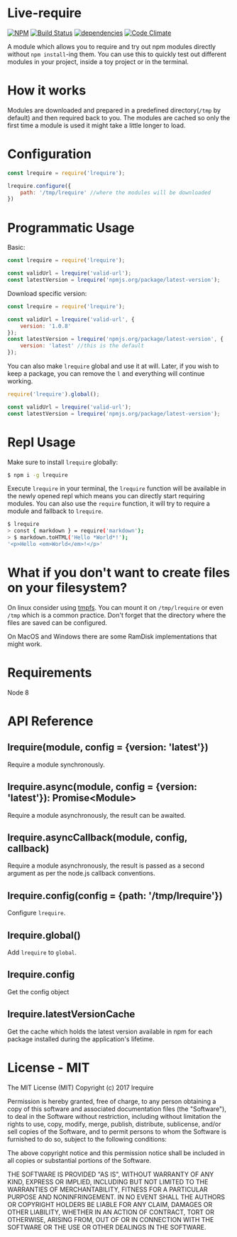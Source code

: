 # Live-require

[![NPM](https://nodei.co/npm/lrequire.png?mini=true)](https://npmjs.org/package/lrequire) [![Build Status](https://travis-ci.org/gngeorgiev/lrequire.svg?branch=master)](https://travis-ci.org/gngeorgiev/lrequire) [![dependencies](https://david-dm.org/gngeorgiev/lrequire.svg)]() [![Code Climate](https://codeclimate.com/github/gngeorgiev/lrequire/badges/gpa.svg)](https://codeclimate.com/github/gngeorgiev/lrequire)

A module which allows you to require and try out npm modules directly without `npm install`-ing them. You can use this to quickly test out different modules in your project, inside a toy project or in the terminal.

# How it works

Modules are downloaded and prepared in a predefined directory(`/tmp` by default) and then required back to you. The modules are cached so only the first time a module is used it might take a little longer to load.

# Configuration

```javascript
const lrequire = require('lrequire');

lrequire.configure({
    path: '/tmp/lrequire' //where the modules will be downloaded
})
```

# Programmatic Usage

Basic:

```javascript
const lrequire = require('lrequire');

const validUrl = lrequire('valid-url');
const latestVersion = lrequire('npmjs.org/package/latest-version');
```

Download specific version:

```javascript
const lrequire = require('lrequire');

const validUrl = lrequire('valid-url', {
    version: '1.0.8'
});
const latestVersion = lrequire('npmjs.org/package/latest-version', {
    version: 'latest' //this is the default
});
```

You can also make `lrequire` global and use it at will. Later, if you wish to keep a package, you can remove the `l` and everything will continue working.

```javascript
require('lrequire').global();

const validUrl = lrequire('valid-url');
const latestVersion = lrequire('npmjs.org/package/latest-version');
```

# Repl Usage

Make sure to install `lrequire` globally:

```bash
$ npm i -g lrequire
```

Execute `lrequire` in your terminal, the `lrequire` function will be available in the newly opened repl which means you can directly start requiring modules. You can also use the `require` function, it will try to require a module and fallback to `lrequire`.

```bash
$ lrequire
> const { markdown } = require('markdown');
> $ markdown.toHTML('Hello *World*!');
'<p>Hello <em>World</em>!</p>'
```

# What if you don't want to create files on your filesystem?

On linux consider using [tmpfs](https://wiki.archlinux.org/index.php/tmpfs). You can mount it on `/tmp/lrequire` or even `/tmp` which is a common practice. Don't forget that the directory where the files are saved can be configured.

On MacOS and Windows there are some RamDisk implementations that might work.

# Requirements

Node 8

# API Reference

## lrequire(module, config = {version: 'latest'})
Require a module synchronously.

## lrequire.async(module, config = {version: 'latest'}): Promise\<Module\>
Require a module asynchronously, the result can be awaited.

## lrequire.asyncCallback(module, config, callback)
Require a module asynchronously, the result is passed as a second argument as per the node.js callback conventions.

## lrequire.config(config = {path: '/tmp/lrequire'})
Configure `lrequire`.

## lrequire.global()
Add `lrequire` to `global`.

## lrequire.config
Get the config object

## lrequire.latestVersionCache
Get the cache which holds the latest version available in npm for each package installed during the application's lifetime.

# License - MIT

The MIT License (MIT)
Copyright (c) 2017 lrequire

Permission is hereby granted, free of charge, to any person obtaining a copy of this software and associated documentation files (the "Software"), to deal in the Software without restriction, including without limitation the rights to use, copy, modify, merge, publish, distribute, sublicense, and/or sell copies of the Software, and to permit persons to whom the Software is furnished to do so, subject to the following conditions:

The above copyright notice and this permission notice shall be included in all copies or substantial portions of the Software.

THE SOFTWARE IS PROVIDED "AS IS", WITHOUT WARRANTY OF ANY KIND, EXPRESS OR IMPLIED, INCLUDING BUT NOT LIMITED TO THE WARRANTIES OF MERCHANTABILITY, FITNESS FOR A PARTICULAR PURPOSE AND NONINFRINGEMENT. IN NO EVENT SHALL THE AUTHORS OR COPYRIGHT HOLDERS BE LIABLE FOR ANY CLAIM, DAMAGES OR OTHER LIABILITY, WHETHER IN AN ACTION OF CONTRACT, TORT OR OTHERWISE, ARISING FROM, OUT OF OR IN CONNECTION WITH THE SOFTWARE OR THE USE OR OTHER DEALINGS IN THE SOFTWARE.
